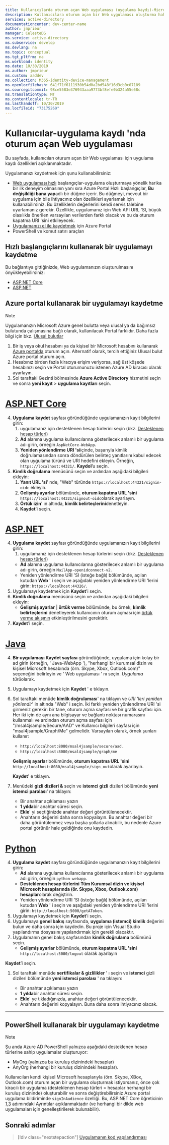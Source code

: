 ```yaml
---
title: Kullanıcılarda oturum açan Web uygulaması (uygulama kaydı)-Microsoft Identity platform
description: Kullanıcılara oturum açan bir Web uygulaması oluşturma hakkında bilgi edinin (uygulama kaydı)
services: active-directory
documentationcenter: dev-center-name
author: jmprieur
manager: CelesteDG
ms.service: active-directory
ms.subservice: develop
ms.devlang: na
ms.topic: conceptual
ms.tgt_pltfrm: na
ms.workload: identity
ms.date: 10/30/2019
ms.author: jmprieur
ms.custom: aaddev
ms.collection: M365-identity-device-management
ms.openlocfilehash: 641f71f6111930b54d0a2bd548f16d3cb0c07189
ms.sourcegitcommit: 98ce5583e376943aaa9773bf8efe0b324a55e58c
ms.translationtype: MT
ms.contentlocale: tr-TR
ms.lasthandoff: 10/30/2019
ms.locfileid: "73175269"
---
```

# <a name="web-app-that-signs-in-users---app-registration"></a>Kullanıcılar-uygulama kaydı 'nda oturum açan Web uygulaması

Bu sayfada, kullanıcıları oturum açan bir Web uygulaması için uygulama kaydı özellikleri açıklanmaktadır.

Uygulamanızı kaydetmek için şunu kullanabilirsiniz:

- [Web uygulaması hızlı](#register-an-app-using-the-quickstarts) başlangıçlar-uygulama oluşturmaya yönelik harika bir ilk deneyim olmasının yanı sıra Azure Portal Hızlı başlangıçlar, **Bu değişikliği bana yap**adlı bir düğme içerir. Bu düğmeyi, mevcut bir uygulama için bile ihtiyacınız olan özellikleri ayarlamak için kullanabilirsiniz. Bu özelliklerin değerlerini kendi servis talebine uyarlamanız gerekir. Özellikle, uygulamanız için Web API URL 'SI, büyük olasılıkla önerilen varsayılan verilerden farklı olacak ve bu da oturum kapatma URI 'sini etkileyecek.
- [Uygulamanızı el ile kaydetmek](#register-an-app-using-azure-portal) için Azure Portal
- PowerShell ve komut satırı araçları

## <a name="register-an-app-using-the-quickstarts"></a>Hızlı başlangıçlarını kullanarak bir uygulamayı kaydetme

Bu bağlantıya gittiğinizde, Web uygulamanızın oluşturulmasını önyükleyebilirsiniz:

- [ASP.NET Core](https://aka.ms/aspnetcore2-1-aad-quickstart-v2)
- [ASP.NET](https://ms.portal.azure.com/#blade/Microsoft_AAD_RegisteredApps/applicationsListBlade/quickStartType/AspNetWebAppQuickstartPage/sourceType/docs)

## <a name="register-an-app-using-azure-portal"></a>Azure portal kullanarak bir uygulamayı kaydetme

> [!NOTE]
> Uygulamanızın Microsoft Azure genel bulutta veya ulusal ya da bağımsız bulutunda çalışmasına bağlı olarak, kullanılacak Portal farklıdır. Daha fazla bilgi için bkz. [Ulusal bulutlar](./authentication-national-cloud.md#app-registration-endpoints)


1. Bir iş veya okul hesabını ya da kişisel bir Microsoft hesabını kullanarak [Azure portalda](https://portal.azure.com) oturum açın. Alternatif olarak, tercih ettiğiniz Ulusal bulut Azure portal oturum açın.
1. Hesabınız birden fazla kiracıya erişim veriyorsa, sağ üst köşede hesabınızı seçin ve Portal oturumunuzu istenen Azure AD kiracısı olarak ayarlayın.
1. Sol taraftaki Gezinti bölmesinde **Azure Active Directory** hizmetini seçin ve sonra **yeni kayıt** > **uygulama kayıtları** seçin.

# <a name="aspnet-coretabaspnetcore"></a>[ASP.NET Core](#tab/aspnetcore)

4. **Uygulama kaydet** sayfası göründüğünde uygulamanızın kayıt bilgilerini girin:
   1. uygulamanız için desteklenen hesap türlerini seçin (bkz. [Desteklenen hesap türleri](./v2-supported-account-types.md))
   1. **Ad** alanına uygulama kullanıcılarına gösterilecek anlamlı bir uygulama adı girin, örneğin `AspNetCore-WebApp`.
   1. **Yeniden yönlendirme URI 'si**içinde, başarıyla kimlik doğrulamasından sonra döndürülen belirteç yanıtlarını kabul edecek olan uygulama türünü ve URI hedefini ekleyin. Örneğin, `https://localhost:44321/`.  **Kaydol**’u seçin.
1. **Kimlik doğrulama** menüsünü seçin ve ardından aşağıdaki bilgileri ekleyin:
   1. **Yanıt URL 'si**' nde, "Web" türünde `https://localhost:44321/signin-oidc` ekleyin.
   1. **Gelişmiş ayarlar** bölümünde, **oturum kapatma URL 'sini** `https://localhost:44321/signout-oidc`olarak ayarlayın.
   1. **Örtük izin**' ın altında, **kimlik belirteçlerini**denetleyin.
   1. **Kaydet**’i seçin.

# <a name="aspnettabaspnet"></a>[ASP.NET](#tab/aspnet)

4. **Uygulama kaydet** sayfası göründüğünde uygulamanızın kayıt bilgilerini girin:
   1. uygulamanız için desteklenen hesap türlerini seçin (bkz. [Desteklenen hesap türleri](./v2-supported-account-types.md))
   - **Ad** alanına uygulama kullanıcılarına gösterilecek anlamlı bir uygulama adı girin, örneğin `MailApp-openidconnect-v2`.
   - Yeniden yönlendirme URI 'SI (isteğe bağlı) bölümünde, açılan kutudan **Web** ' i seçin ve aşağıdaki yeniden yönlendirme URI 'lerini girin: `https://localhost:44326/`.
1. Uygulamayı kaydetmek için **Kaydet**'i seçin.
1. **Kimlik doğrulama** menüsünü seçin ve ardından aşağıdaki bilgileri ekleyin:
   - **Gelişmiş ayarlar** | **örtük verme** bölümünde, bu örnek, **kimlik belirteçlerini** denetleyerek kullanıcının oturum açması için [örtük verme akışının](v2-oauth2-implicit-grant-flow.md) etkinleştirilmesini gerektirir.
1. **Kaydet**’i seçin.

# <a name="javatabjava"></a>[Java](#tab/java)

4. **Bir uygulamayı Kaydet sayfası** göründüğünde, uygulama için kolay bir ad girin (örneğin, ' Java-WebApp '), "herhangi bir kurumsal dizin ve kişisel Microsoft hesabında (örn. Skype, Xbox, Outlook.com)" seçeneğini belirleyin ve ' Web uygulaması ' nı seçin. *Uygulama türü*olarak.
1. Uygulamayı kaydetmek için **Kaydet** ' e tıklayın.
1. Sol taraftaki menüde **kimlik doğrulaması**' na tıklayın ve *URI 'leri yeniden yönlendir*' in altında "Web" i seçin. İki farklı yeniden yönlendirme URI 'si girmeniz gerekir: bir tane, oturum açma sayfası ve bir grafik sayfası için. Her iki için de aynı ana bilgisayar ve bağlantı noktası numarasını kullanmalı ve ardından oturum açma sayfası için "/msal4jsample/Secure/AAD" ve Kullanıcı bilgileri sayfası için "msal4jsample/Graph/Me" gelmelidir.
 Varsayılan olarak, örnek şunları kullanır:

    - `http://localhost:8080/msal4jsample/secure/aad`.
    - `http://localhost:8080/msal4jsample/graph/me`

    **Gelişmiş ayarlar** bölümünde, **oturum kapatma URL 'sini** `http://localhost:8080/msal4jsample/sign_out`olarak ayarlayın.

     **Kaydet**' e tıklayın.

1. Menüdeki **gizli dizileri &** seçin ve **istemci gizli** dizileri bölümünde **yeni istemci parolası**' na tıklayın:

    - Bir anahtar açıklaması yazın
    - **1 yılda**bir anahtar süresi seçin.
    - **Ekle**' yi seçtiğinizde anahtar değeri görüntülenecektir.
    - Anahtarın değerini daha sonra kopyalayın. Bu anahtar değeri bir daha görüntülenmez veya başka yollarla alınabilir, bu nedenle Azure portal görünür hale geldiğinde onu kaydedin.

# <a name="pythontabpython"></a>[Python](#tab/python)

4. **Uygulama kaydet** sayfası göründüğünde uygulamanızın kayıt bilgilerini girin:
   - **Ad** alanına uygulama kullanıcılarına gösterilecek anlamlı bir uygulama adı girin, örneğin `python-webapp`.
   - **Desteklenen hesap türlerini** **Tüm Kurumsal dizin ve kişisel Microsoft hesaplarında (ör. Skype, Xbox, Outlook.com) hesaplar**olarak değiştirin.
   - Yeniden yönlendirme URI 'SI (isteğe bağlı) bölümünde, açılan kutudan **Web** ' i seçin ve aşağıdaki yeniden yönlendirme URI 'lerini girin: `http://localhost:5000/getAToken`.
1. Uygulamayı kaydetmek için **Kaydet**'i seçin.
1. Uygulamaya **genel bakış** sayfasında, **uygulama (istemci) kimlik** değerini bulun ve daha sonra için kaydedin. Bu proje için Visual Studio yapılandırma dosyasını yapılandırmak için gerekli olacaktır.
1. Uygulamanın genel bakış sayfasından **kimlik doğrulama** bölümünü seçin.
   - **Gelişmiş ayarlar** bölümünde, **oturum kapatma URL 'sini** `http://localhost:5000/logout` olarak ayarlayın

  **Kaydet**’i seçin.
1. Sol taraftaki menüde **sertifikalar & gizlilikler** ' ı seçin ve **istemci** gizli dizileri bölümünde **yeni istemci parolası** ' na tıklayın:

      - Bir anahtar açıklaması yazın
      - **1 yılda**bir anahtar süresi seçin.
      - **Ekle**' ye tıkladığınızda, anahtar değeri görüntülenecektir.
      - Anahtarın değerini kopyalayın. Buna daha sonra ihtiyacınız olacak.
---

## <a name="register-an-app-using-powershell"></a>PowerShell kullanarak bir uygulamayı kaydetme

> [!NOTE]
> Şu anda Azure AD PowerShell yalnızca aşağıdaki desteklenen hesap türlerine sahip uygulamalar oluşturuyor:
>
> - MyOrg (yalnızca bu kuruluş dizinindeki hesaplar)
> - AnyOrg (herhangi bir kuruluş dizinindeki hesaplar).
>
> Kullanıcıları kendi kişisel Microsoft hesaplarıyla (örn. Skype, XBox, Outlook.com) oturum açan bir uygulama oluşturmak istiyorsanız, önce çok kiracılı bir uygulama (desteklenen hesap türleri = hesaplar herhangi bir kuruluş dizininde) oluşturabilir ve sonra değiştirebilirsiniz Azure portal uygulama bildiriminde `signInAudience` özelliği. Bu, ASP.NET Core öğreticinin [1,3](https://github.com/Azure-Samples/active-directory-aspnetcore-webapp-openidconnect-v2/tree/master/1-WebApp-OIDC/1-3-AnyOrgOrPersonal#step-1-register-the-sample-with-your-azure-ad-tenant) adımındaki Ayrıntılar açıklanmaktadır (ve herhangi bir dilde web uygulamaları için genelleştirilerek bulunabilir).

## <a name="next-steps"></a>Sonraki adımlar

> [!div class="nextstepaction"]
> [Uygulamanın kod yapılandırması](scenario-web-app-sign-user-app-configuration.md)
